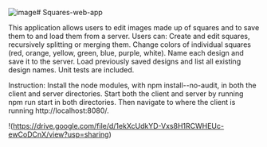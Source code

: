 ![image](https://github.com/user-attachments/assets/85fd0e1c-2b80-45b6-9767-d11bc1244875)# Squares-web-app

This application allows users to edit images made up of squares and to save them to and load them from a server. Users can: Create and edit squares, recursively splitting or merging them. Change colors of individual squares (red, orange, yellow, green, blue, purple, white). Name each design and save it to the server. Load previously saved designs and list all existing design names. Unit tests are included.

Instruction: Install the node modules, with npm install--no-audit, in both the client and server directories. Start both the client and server by running npm run start in both directories. Then navigate to where the client is running http://localhost:8080/. 

!(https://drive.google.com/file/d/1ekXcUdkYD-Vxs8H1RCWHEUc-ewCoDCnX/view?usp=sharing)
